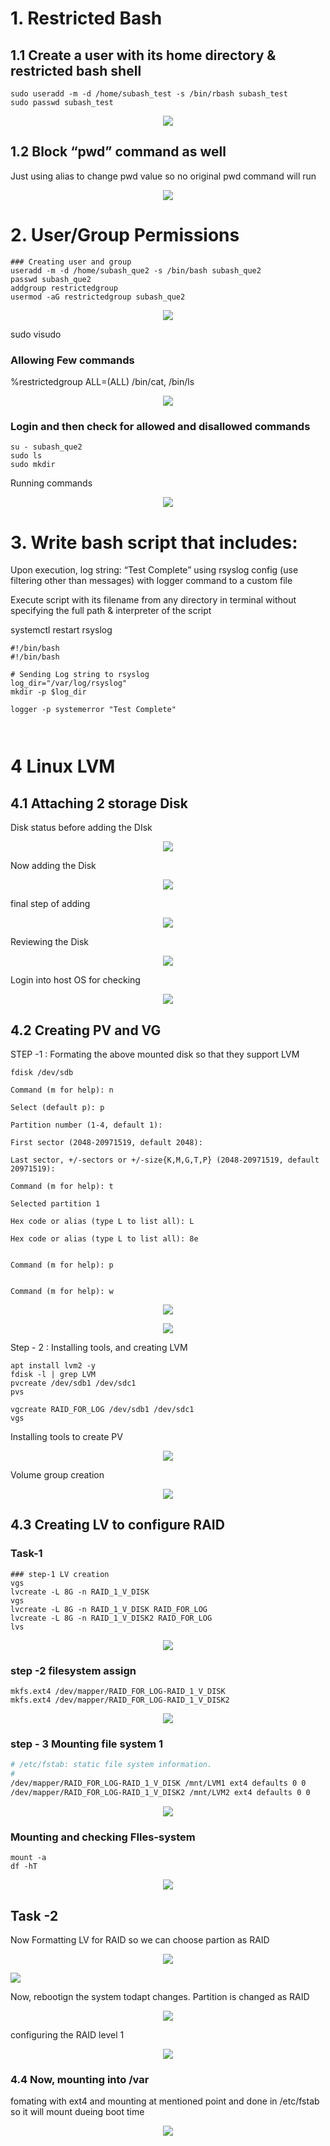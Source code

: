 # 1. Restricted Bash

## 1.1 Create a user with its home directory & restricted bash shell

```
sudo useradd -m -d /home/subash_test -s /bin/rbash subash_test
sudo passwd subash_test
```
<p align="center">
<img src="https://github.com/LF-DevOps-Training/getting-started-with-linux-system-subash729/blob/main/materials/Q1-create-user.jpg">
</p>

## 1.2 Block “pwd” command as well
Just using alias to change pwd value so no original pwd command will run
<p align="center">
<img src="https://github.com/LF-DevOps-Training/getting-started-with-linux-system-subash729/blob/main/materials/Q1-defne-alias.jpg">
</p>

# 2. User/Group Permissions

```
### Creating user and group 
useradd -m -d /home/subash_que2 -s /bin/bash subash_que2
passwd subash_que2
addgroup restrictedgroup
usermod -aG restrictedgroup subash_que2
```
<p align="center">
<img src="https://github.com/LF-DevOps-Training/getting-started-with-linux-system-subash729/blob/main/materials/Q2-T1-1-creating-user-and-group.jpg">
</p>


sudo visudo

### Allowing Few commands
%restrictedgroup ALL=(ALL) /bin/cat, /bin/ls

<p align="center">
<img src="https://github.com/LF-DevOps-Training/getting-started-with-linux-system-subash729/blob/main/materials/Q2-T1-2-visudo-edit.jpg">
</p>


### Login and then check for allowed and disallowed commands
```
su - subash_que2
sudo ls
sudo mkdir
```
Running commands
<p align="center">
<img src="https://github.com/LF-DevOps-Training/getting-started-with-linux-system-subash729/blob/main/materials/Q2-T1-3-USer%20only%20allow%20ls%20and%20cat.jpg">
</p>


# 3. Write bash script that includes:
Upon execution, log string: “Test Complete” using rsyslog config (use filtering other than messages) with logger command to a custom file

Execute script with its filename from any directory in terminal without specifying the full path & interpreter of the script

systemctl restart rsyslog


```
#!/bin/bash
#!/bin/bash

# Sending Log string to rsyslog
log_dir="/var/log/rsyslog"
mkdir -p $log_dir

logger -p systemerror "Test Complete"



```

# 4 Linux LVM

## 4.1 Attaching 2 storage Disk
Disk status before adding the DIsk
<p align="center">
<img src="https://github.com/LF-DevOps-Training/getting-started-with-linux-system-subash729/blob/main/materials/3.Before-ssh.jpg">
</p>
Now adding the Disk
<p align="center">
<img src="https://github.com/LF-DevOps-Training/getting-started-with-linux-system-subash729/blob/main/materials/4.1%20Adding%20Disk.jpg">
</p>

final step of adding 
<p align="center">
<img src="https://github.com/LF-DevOps-Training/getting-started-with-linux-system-subash729/blob/main/materials/4.2%20Adding%20Disk%20final.jpg">
</p>

Reviewing the Disk 
<p align="center">
<img src="https://github.com/LF-DevOps-Training/getting-started-with-linux-system-subash729/blob/main/materials/4.3%20Adding%20Review.jpg">
</p>

Login into host OS for checking 
<p align="center">
<img src="https://github.com/LF-DevOps-Training/getting-started-with-linux-system-subash729/blob/main/materials/4.4%20Disk%20checking%20is%20OS.jpg">
</p>




## 4.2 Creating PV and VG
STEP -1 : Formating the above mounted disk so that they support LVM

```
fdisk /dev/sdb

Command (m for help): n

Select (default p): p

Partition number (1-4, default 1):

First sector (2048-20971519, default 2048):

Last sector, +/-sectors or +/-size{K,M,G,T,P} (2048-20971519, default 20971519):

Command (m for help): t

Selected partition 1

Hex code or alias (type L to list all): L

Hex code or alias (type L to list all): 8e


Command (m for help): p


Command (m for help): w
```

<p align="center">
<img src="https://github.com/LF-DevOps-Training/getting-started-with-linux-system-subash729/blob/main/materials/4.5-Q2-Disk-format-with-LVM.jpg">
</p>


<p align="center">
<img src="https://github.com/LF-DevOps-Training/getting-started-with-linux-system-subash729/blob/main/materials/4.6-Q2-Disk-format-with-LVM-step-2.jpg">
</p>

Step - 2 : Installing tools, and creating LVM

```
apt install lvm2 -y
fdisk -l | grep LVM
pvcreate /dev/sdb1 /dev/sdc1
pvs

vgcreate RAID_FOR_LOG /dev/sdb1 /dev/sdc1
vgs

```
Installing tools to create PV
<p align="center">
<img src="https://github.com/LF-DevOps-Training/getting-started-with-linux-system-subash729/blob/main/materials/4.7-Q2-PV-Creation-2.jpg">
</p>

Volume group creation
<p align="center">
<img src="https://github.com/LF-DevOps-Training/getting-started-with-linux-system-subash729/blob/main/materials/4.8-Q2-VG-Creation-2.jpg">
</p>

## 4.3 Creating LV to configure RAID

### Task-1
```
### step-1 LV creation
vgs
lvcreate -L 8G -n RAID_1_V_DISK
vgs
lvcreate -L 8G -n RAID_1_V_DISK RAID_FOR_LOG
lvcreate -L 8G -n RAID_1_V_DISK2 RAID_FOR_LOG
lvs
```
<p align="center">
<img src="https://github.com/LF-DevOps-Training/getting-started-with-linux-system-subash729/blob/main/materials/4.9-Q2-LV-Creation-2.jpg">
</p>


### step -2 filesystem assign
```
mkfs.ext4 /dev/mapper/RAID_FOR_LOG-RAID_1_V_DISK
mkfs.ext4 /dev/mapper/RAID_FOR_LOG-RAID_1_V_DISK2
```
<p align="center">
<img src="https://github.com/LF-DevOps-Training/getting-started-with-linux-system-subash729/blob/main/materials/4.10-Q2-assigning-file-system-2.jpg">
</p>



### step - 3 Mounting file system 1
```bash
# /etc/fstab: static file system information.
#
/dev/mapper/RAID_FOR_LOG-RAID_1_V_DISK /mnt/LVM1 ext4 defaults 0 0
/dev/mapper/RAID_FOR_LOG-RAID_1_V_DISK2 /mnt/LVM2 ext4 defaults 0 0
```
<p align="center">
<img src="https://github.com/LF-DevOps-Training/getting-started-with-linux-system-subash729/blob/main/materials/4.10-Q2-assigning-file-system-2.jpg">
</p>


### Mounting and checking FIles-system
```
mount -a
df -hT
```

<p align="center">
<img src="https://github.com/LF-DevOps-Training/getting-started-with-linux-system-subash729/blob/main/materials/4.11-Q2-mounting.jpg">
</p>

## Task -2 
Now Formatting LV for RAID so we can choose partion as RAID
<p align="center">
<img src="https://github.com/LF-DevOps-Training/getting-started-with-linux-system-subash729/blob/main/materials/Q4-T2-using-LV-for-RAID.jpg">
</p
  
<p align="center">
<img src="https://github.com/LF-DevOps-Training/getting-started-with-linux-system-subash729/blob/main/materials/Q4-T2-using-LV-for-RAID-1.jpg">
</p>

Now, rebootign the system todapt changes. Partition is changed as RAID
<p align="center">
<img src="https://github.com/LF-DevOps-Training/getting-started-with-linux-system-subash729/blob/main/materials/Q4-T2-using-LV-for-RAID-detect.jpg">
</p>

configuring the RAID level 1


<p align="center">
<img src="https://github.com/LF-DevOps-Training/getting-started-with-linux-system-subash729/blob/main/materials/Q4-T2-using-LV-for-RAID-configure.jpg">
</p>


### 4.4 Now, mounting into /var
fomating with ext4 and mounting at mentioned point and done in /etc/fstab so it will mount dueing boot time

<p align="center">
<img src="https://github.com/LF-DevOps-Training/getting-started-with-linux-system-subash729/blob/main/materials/Q4-T2-Format-file-system-and-mount-fstab.jpg">
</p>

